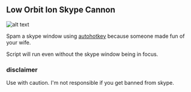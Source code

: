 ## Low Orbit Ion Skype Cannon 
![alt text](https://i.kinja-img.com/gawker-media/image/upload/c_fill,f_auto,fl_progressive,g_center,h_675,pg_1,q_80,w_1200/18kwxnye6wxtljpg.jpg "ION CANNON")

Spam a skype window using [autohotkey](http://www.autohotkey.com) because someone made fun of your wife.

Script will run even without the skype window being in focus.

### disclaimer
Use with caution.  I'm not responsible if you get banned from skype.
